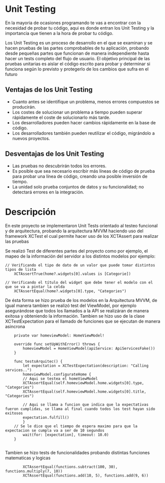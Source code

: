 # Unit Testing
En la mayoria de ocasiones programando te vas a encontrar con la necesidad de probar tu código, aqui es donde entran los Unit Testing y la importancia que tienen a la hora de probar tu código.

Los Unit Testing es un proceso de desarrollo en el que se examinan y se hacen pruebas de las partes comprobables de tu aplicación, probando desde pequeñas partes que funcionan de manera independiente hasta hacer un tests completo del flujo de usuario. El objetivo principal de las pruebas unitarias es aislar el código escrito para probar y determinar si funciona según lo previsto y protegerlo de los cambios que sufra en el futuro

## Ventajas de los Unit Testing

- Cuanto antes se identifique un problema, menos errores compuestos se producirán.
- Los costes de solucionar un problema a tiempo pueden superar rápidamente el coste de solucionarlo más tarde.
- Los desarrolladores pueden hacer cambios rápidamente en la base de código.
- Los desarrolladores también pueden reutilizar el código, migrándolo a nuevos proyectos.


## Desventajas de los Unit Testing
- Las pruebas no descubrirán todos los errores.
- Es posible que sea necesario escribir más líneas de código de prueba para probar una línea de código, creando una posible inversión de tiempo.
- La unidad solo prueba conjuntos de datos y su funcionalidad; no detectará errores en la integración.


# Descripción
</div>

En este proyecto se implementaron Unit Tests orientado al testeo funcional y de arquitectura, probando la arquitectura MVVM haciendo uso del framework XCTest el cual permite hacer uso de los XCTAssert para realizar las pruebas

Se realizó Test de diferentes partes del proyecto como por ejemplo, el mapeo de la información del servidor a los distintos modelos por ejemplo:

~~~
// Verificando el tipo de dato de un valor que puede tomar distintos tipos de lista
    XCTAssertTrue(home?.widgets[0].values is [Categorie])

// Verificando el título del widget que debe tener el modelo con el que se va a pintar la celda
    XCTAssertEqual(home?.widgets[0].type, "Categories")
~~~


De ésta forma se hizo prueba de los modelos en la Arquitectura MVVM, de igual manera tambien se realizó test del ViewModel, por ejemplo asegurándose que todos los llamados a la API se realizáran de manera exitosa y obteniendo la información. Tambien se hizo uso de la clase XCTestExpectation para el llamado de funciones que se ejecutan de manera asincrona

~~~
    private var homeviewModel: HomeViewModel!
    
    override func setUpWithError() throws {
        homeviewModel = HomeViewModel(apiService: ApiServicesFake())
    }

    func testsArquitec() {
        let expectation = XCTestExpectation(description: "Calling services..")
        homeviewModel.configurateHome {
        // Aqui se testea el homeViewModel
        XCTAssertEqual(self.homeviewModel.home.widgets[0].type, "Categories")
        XCTAssertEqual(self.homeviewModel.home.widgets[0].title, "Categories")
        
        // Aqui se llama a funcion que indica que la expectativas fueron cumplidas, se llama al final cuando todos los test hayan sido exitosos
        expectation.fulfill()
        }
    // Se le dice que el tiempo de espera maximo para que la expectacion se cumpla va a ser de 10 segundos
        wait(for: [expectation], timeout: 10.0)
    }
    
~~~

Tambien se hizo tests de funcionalidades probando distintas funciones matematicas y logicas

~~~
        XCTAssertEqual(functions.subtract(100, 30), functions.multiply(7, 10))
        XCTAssertEqual(functions.add(10, 5), functions.add(9, 6))
~~~
